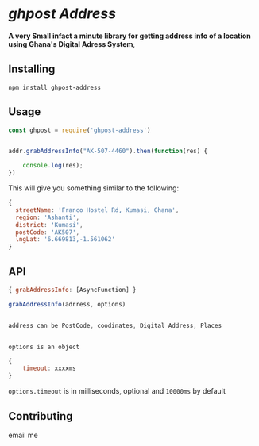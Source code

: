 # *ghpost Address*

**A very Small infact a minute library for getting address info of a location using Ghana's Digital Adress System**,


## Installing

```shell
npm install ghpost-address
```



## Usage

```js
const ghpost = require('ghpost-address')


addr.grabAddressInfo("AK-507-4460").then(function(res) {

	console.log(res);
})

```

This will give you something similar to the following:

```js
{ 
  streetName: 'Franco Hostel Rd, Kumasi, Ghana',
  region: 'Ashanti',
  district: 'Kumasi',
  postCode: 'AK507',
  lngLat: '6.669813,-1.561062' 
}

```

## API

```js
{ grabAddressInfo: [AsyncFunction] }

grabAddressInfo(adrress, options)


address can be PostCode, coodinates, Digital Address, Places


options is an object

{
	timeout: xxxxms
}


```

`options.timeout` is in milliseconds, optional and `10000ms` by default


## Contributing
email me
